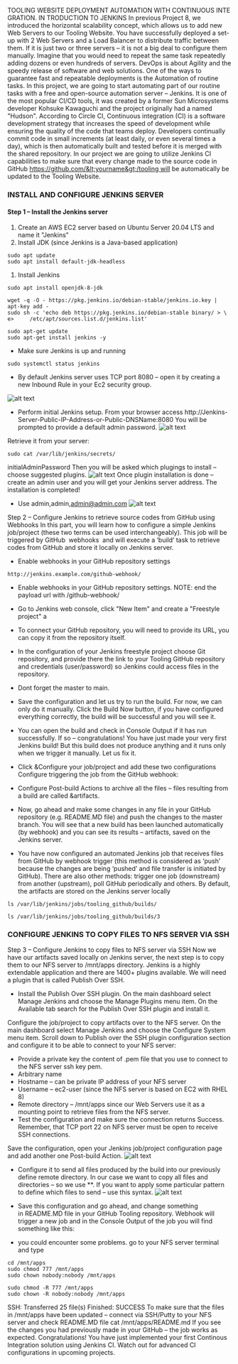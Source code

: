  TOOLING WEBSITE DEPLOYMENT AUTOMATION WITH CONTINUOUS INTEGRATION. IN
TRODUCTION TO JENKINS
In previous Project 8, we introduced the horizontal scalability concept, which allows
us to add new Web Servers to our Tooling Website. You have successfully deployed a
set-up with 2 Web Servers and a Load Balancer to distribute traffic between them. If it is
just two or three servers – it is not a big deal to configure them manually. Imagine that
you would need to repeat the same task repeatedly adding dozens or even hundreds of
servers.
DevOps is about Agility and the speedy release of software and web solutions. One of
the ways to guarantee fast and repeatable deployments is the Automation of routine
tasks.
In this project, we are going to start automating part of our routine tasks with a free and
open-source automation server – Jenkins. It is one of the most popular CI/CD tools, it
was created by a former Sun Microsystems developer Kohsuke Kawaguchi and the
project originally had a named &quot;Hudson&quot;.
According to Circle CI, Continuous integration (CI) is a software development strategy
that increases the speed of development while ensuring the quality of the code that
teams deploy. Developers continually commit code in small increments (at least daily, or
even several times a day), which is then automatically built and tested before it is
merged with the shared repository.
In our project we are going to utilize Jenkins CI capabilities to make sure that every
change made to the source code in GitHub https://github.com/&lt;yourname&gt;/tooling will
be automatically be updated to the Tooling Website.
### INSTALL AND CONFIGURE JENKINS SERVER
####  Step 1 – Install the Jenkins server
1. Create an AWS EC2 server based on Ubuntu Server 20.04 LTS and name it
&quot;Jenkins&quot;
2. Install JDK (since Jenkins is a Java-based application)
```
sudo apt update
sudo apt install default-jdk-headless
```
1. Install Jenkins
```
sudo apt install openjdk-8-jdk
```
```
wget -q -O - https://pkg.jenkins.io/debian-stable/jenkins.io.key | apt-key add -
sudo sh -c 'echo deb https://pkg.jenkins.io/debian-stable binary/ > \
e>     /etc/apt/sources.list.d/jenkins.list'
```
```
sudo apt-get update
sudo apt-get install jenkins -y
```
- Make sure Jenkins is up and running
```
sudo systemctl status jenkins
```
- By default Jenkins server uses TCP port 8080 – open it by creating a new Inbound Rule in your Ec2 security group.

![alt text](<jenkins inbound rule.PNG>)

- Perform initial Jenkins setup.
From your browser access http://Jenkins-Server-Public-IP-Address-or-Public-DNSName:8080
You will be prompted to provide a default admin password.
![alt text](<unlock jenkins.PNG>)

Retrieve it from your server:
```
sudo cat /var/lib/jenkins/secrets/
```
initialAdminPassword
Then you will be asked which plugings to install – choose suggested plugins.
![alt text](<customized jenkins.PNG>)
Once plugin installation is done – create an admin user and you will get your Jenkins
server address.
The installation is completed!
- Use admin,admin,admin@admin.com
![alt text](<jenkins is ready.PNG>)

Step 2 – Configure Jenkins to retrieve source codes from GitHub
using Webhooks
In this part, you will learn how to configure a simple Jenkins job/project (these two terms
can be used interchangeably). This job will be triggered by GitHub  webhooks  and will
execute a ‘build’ task to retrieve codes from GitHub and store it locally on Jenkins
server.
- Enable webhooks in your GitHub repository settings
```
http://jenkins.example.com/github-webhook/
```
- Enable webhooks in your GitHub repository settings. NOTE: end the payload url with /github-webhook/ 

- Go to Jenkins web console, click "New Item" and create a "Freestyle project" a

- To connect your GitHub repository, you will need to provide its URL, you can copy it
from the repository itself.
- In the configuration of your Jenkins freestyle project choose Git repository, and provide
there the link to your Tooling GitHub repository and credentials (user/password) so
Jenkins could access files in the repository.
- Dont forget the master to main.
- Save the configuration and let us try to run the build. For now, we can only do it
manually.
Click the Build Now button, if you have configured everything correctly, the build will
be successful and you will see it.
- You can open the build and check in Console Output if it has run successfully.
If so – congratulations! You have just made your very first Jenkins build!
But this build does not produce anything and it runs only when we trigger it manually.
Let us fix it.
- Click &Configure your job/project and add these two configurations
Configure triggering the job from the GitHub webhook:
- Configure Post-build Actions to archive all the files – files resulting from a build are
called &artifacts.

- Now, go ahead and make some changes in any file in your GitHub repository
(e.g. README.MD file) and push the changes to the master branch.
You will see that a new build has been launched automatically (by webhook) and you
can see its results – artifacts, saved on the Jenkins server.

- You have now configured an automated Jenkins job that receives files from GitHub by
webhook trigger (this method is considered as ‘push’ because the changes are being
‘pushed’ and file transfer is initiated by GitHub). There are also other methods: trigger
one job (downstream) from another (upstream), poll GitHub periodically and others.
By default, the artifacts are stored on the Jenkins server locally
```
ls /var/lib/jenkins/jobs/tooling_github/builds/

ls /var/lib/jenkins/jobs/tooling_github/builds/3
```

### CONFIGURE JENKINS TO COPY FILES TO NFS SERVER VIA SSH
Step 3 – Configure Jenkins to copy files to NFS server via SSH
Now we have our artifacts saved locally on Jenkins server, the next step is to copy them
to our NFS server to /mnt/apps directory.
Jenkins is a highly extendable application and there are 1400+ plugins available. We
will need a plugin that is called Publish Over SSH.
- Install the Publish Over SSH plugin.
On the main dashboard select Manage Jenkins and choose the Manage Plugins
menu item.
On the Available tab search for the Publish Over SSH plugin  and install it.

Configure the job/project to copy artifacts over to the NFS server.
On the main dashboard select Manage Jenkins and choose the Configure System
menu item.
Scroll down to Publish over the SSH plugin configuration section and configure it to be
able to connect to your NFS server:
- Provide a private key the content of .pem file that you use to connect to the NFS
server ssh key pem.
-  Arbitrary name
-  Hostname – can be private IP address of your NFS server
- Username – ec2-user (since the NFS server is based on EC2 with RHEL 8)
- Remote directory – /mnt/apps since our Web Servers use it as a mounting point
to retrieve files from the NFS server.
- Test the configuration and make sure the connection returns Success. Remember, that
TCP port 22 on NFS server must be open to receive SSH connections.

Save the configuration, open your Jenkins job/project configuration page and add
another one Post-build Action.
![alt text](Build.PNG)

- Configure it to send all files produced by the build into our previously define remote
directory. In our case we want to copy all files and directories – so we use **.
If you want to apply some particular pattern to define which files to send – use this
syntax.
![alt text](<ssh build.PNG>)

- Save this configuration and go ahead, and change something in README.MD file in your
GitHub Tooling repository.
Webhook will trigger a new job and in the Console Output of the job you will find
something like this:
- you could encounter some problems.
go to your NFS server terminal and type
```
cd /mnt/apps
sudo chmod 777 /mnt/apps
sudo chown nobody:nobody /mnt/apps

sudo chmod -R 777 /mnt/apps
sudo chown -R nobody:nobody /mnt/apps
```

SSH: Transferred 25 file(s)
Finished: SUCCESS
To make sure that the files in /mnt/apps have been updated – connect via SSH/Putty to
your NFS server and check README.MD file
cat /mnt/apps/README.md
If you see the changes you had previously made in your GitHub – the job works as
expected.
Congratulations!
You have just implemented your first Continous Integration solution using Jenkins CI.
Watch out for advanced CI configurations in upcoming projects.
